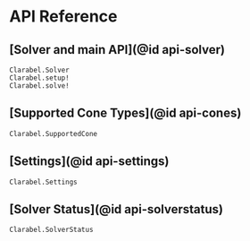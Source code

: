 # API Reference

## [Solver and main API](@id api-solver)

```@docs
Clarabel.Solver
Clarabel.setup!
Clarabel.solve!
```

## [Supported Cone Types](@id api-cones)

```@docs
Clarabel.SupportedCone
```

## [Settings](@id api-settings)

```@docs
Clarabel.Settings
```

## [Solver Status](@id api-solverstatus)

```@docs
Clarabel.SolverStatus
```
